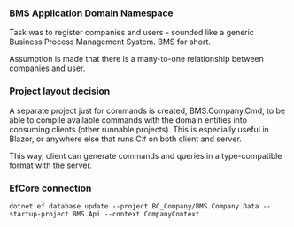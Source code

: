 ### BMS Application Domain Namespace
Task was to register companies and users - sounded like a generic Business Process Management System.
BMS for short.

Assumption is made that there is a many-to-one relationship between companies and user.

### Project layout decision
A separate project just for commands is created, BMS.Company.Cmd, to be
able to compile available commands with the domain entities
into consuming clients
(other runnable projects).
This is especially useful in Blazor, or anywhere else that runs C# on both client and server.

This way, client can generate commands and queries in a type-compatible format with the server.

### EfCore connection
```
dotnet ef database update --project BC_Company/BMS.Company.Data --startup-project BMS.Api --context CompanyContext
```